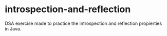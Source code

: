 # introspection-and-reflection
DSA exercise made to practice the introspection and reflection propierties in Java.

